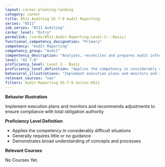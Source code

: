 ```yaml
---
layout: career-planning-landing
category: career
title: 0511 Auditing GS 7-9 Audit Reporting
series: "0511"
job_series: "0511 Auditing"
career_level: "Entry"
permalink: /cards/0511-Audit-Reporting-Level-2---Basic/
functional_competency_designation: "Primary"
competency: "Audit Reporting"
competency_group: "Audit"
compentency_description: "Analyzes, reconciles and prepares audit information to produce required audit reports, statements and other documentation in accordance with Generally Accepted Government Auditing Standards (GAGAS) or Generally Accepted Auditing Standards (GAAS)."
level: "GS 7-9"
proficiency_level: Level 2 - Basic
proficiency_level_definition: "Applies the competency in considerably difficult situations ? Generally requires little or no guidance ? Demonstrates broad understanding of concepts and processes"
behavioral_illustrations: "Implement execution plans and monitors and recommends adjustments to ensure compliance with total obligation authority"
relevant_courses: "nan"
filters: Audit-Reporting GS-7-9 series-0511
---
```


<div id="cfo-card-content-behavioral-illustrations" class="cfo-inner-card-content">
<p><b>Behavior Illustration</b></p>
<p>Implement execution plans and monitors and recommends adjustments to ensure compliance with total obligation authority</p>
</div>

<div id="cfo-card-content-proficiency-level-definition" class="cfo-inner-card-content">

<p><b>Proficiency Level Definition</b></p>
<ul><li>Applies the competency in considerably difficult situations</li>
<li>Generally requires little or no guidance</li>
<li>Demonstrates broad understanding of concepts and processes</li>
</ul></div>

<div id="cfo-card-content-relevant-courses" class="cfo-inner-card-content">
<p><b>Relevant Courses</b></p>
<div class="cfo-courses-outer">
<div class="cfo-courses-inner">No Courses Yet.</div>
</div>
</div>
